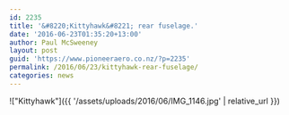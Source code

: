 ```yaml
---
id: 2235
title: '&#8220;Kittyhawk&#8221; rear fuselage.'
date: '2016-06-23T01:35:20+13:00'
author: Paul McSweeney
layout: post
guid: 'https://www.pioneeraero.co.nz/?p=2235'
permalink: /2016/06/23/kittyhawk-rear-fuselage/
categories: news
---
```


!["Kittyhawk"]({{ '/assets/uploads/2016/06/IMG_1146.jpg' | relative_url }})
